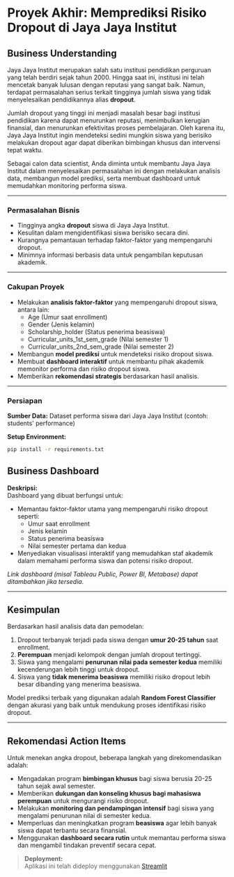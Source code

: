 # Proyek Akhir: Memprediksi Risiko Dropout di Jaya Jaya Institut

## Business Understanding

Jaya Jaya Institut merupakan salah satu institusi pendidikan perguruan yang telah berdiri sejak tahun 2000. Hingga saat ini, institusi ini telah mencetak banyak lulusan dengan reputasi yang sangat baik. Namun, terdapat permasalahan serius terkait tingginya jumlah siswa yang tidak menyelesaikan pendidikannya alias **dropout**.

Jumlah dropout yang tinggi ini menjadi masalah besar bagi institusi pendidikan karena dapat menurunkan reputasi, menimbulkan kerugian finansial, dan menurunkan efektivitas proses pembelajaran. Oleh karena itu, Jaya Jaya Institut ingin mendeteksi sedini mungkin siswa yang berisiko melakukan dropout agar dapat diberikan bimbingan khusus dan intervensi tepat waktu.

Sebagai calon data scientist, Anda diminta untuk membantu Jaya Jaya Institut dalam menyelesaikan permasalahan ini dengan melakukan analisis data, membangun model prediksi, serta membuat dashboard untuk memudahkan monitoring performa siswa.

---

### Permasalahan Bisnis

- Tingginya angka **dropout** siswa di Jaya Jaya Institut.
- Kesulitan dalam mengidentifikasi siswa berisiko secara dini.
- Kurangnya pemantauan terhadap faktor-faktor yang mempengaruhi dropout.
- Minimnya informasi berbasis data untuk pengambilan keputusan akademik.

---

### Cakupan Proyek

- Melakukan **analisis faktor-faktor** yang mempengaruhi dropout siswa, antara lain:
  - Age (Umur saat enrollment)
  - Gender (Jenis kelamin)
  - Scholarship_holder (Status penerima beasiswa)
  - Curricular_units_1st_sem_grade (Nilai semester 1)
  - Curricular_units_2nd_sem_grade (Nilai semester 2)
- Membangun **model prediksi** untuk mendeteksi risiko dropout siswa.
- Membuat **dashboard interaktif** untuk membantu pihak akademik memonitor performa dan risiko dropout siswa.
- Memberikan **rekomendasi strategis** berdasarkan hasil analisis.

---

### Persiapan

**Sumber Data:** Dataset performa siswa dari Jaya Jaya Institut (contoh: students' performance)

**Setup Environment:**

```bash
pip install -r requirements.txt
```
## Business Dashboard

**Deskripsi:**  
Dashboard yang dibuat berfungsi untuk:

- Memantau faktor-faktor utama yang mempengaruhi risiko dropout seperti:
  - Umur saat enrollment
  - Jenis kelamin
  - Status penerima beasiswa
  - Nilai semester pertama dan kedua
- Menyediakan visualisasi interaktif yang memudahkan staf akademik dalam memahami performa siswa dan potensi risiko dropout.

*Link dashboard (misal Tableau Public, Power BI, Metabase) dapat ditambahkan jika tersedia.*

---

## Kesimpulan

Berdasarkan hasil analisis data dan pemodelan:

1. Dropout terbanyak terjadi pada siswa dengan **umur 20-25 tahun** saat enrollment.
2. **Perempuan** menjadi kelompok dengan jumlah dropout tertinggi.
3. Siswa yang mengalami **penurunan nilai pada semester kedua** memiliki kecenderungan lebih tinggi untuk dropout.
4. Siswa yang **tidak menerima beasiswa** memiliki risiko dropout lebih besar dibanding yang menerima beasiswa.

Model prediksi terbaik yang digunakan adalah **Random Forest Classifier** dengan akurasi yang baik untuk mendukung proses identifikasi risiko dropout.

---

## Rekomendasi Action Items

Untuk menekan angka dropout, beberapa langkah yang direkomendasikan adalah:

- Mengadakan program **bimbingan khusus** bagi siswa berusia 20-25 tahun sejak awal semester.
- Memberikan **dukungan dan konseling khusus bagi mahasiswa perempuan** untuk mengurangi risiko dropout.
- Melakukan **monitoring dan pendampingan intensif** bagi siswa yang mengalami penurunan nilai di semester kedua.
- Memperluas dan meningkatkan program **beasiswa** agar lebih banyak siswa dapat terbantu secara finansial.
- Menggunakan **dashboard secara rutin** untuk memantau performa siswa dan mengambil tindakan preventif secara cepat.

> **Deployment:**  
> Aplikasi ini telah dideploy menggunakan [Streamlit](https://dropoutclassification.streamlit.app/)
